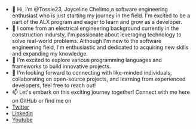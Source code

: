 - 👋 Hi, I’m @Tossie23, Joyceline Chelimo,a software engineering enthusiast who is just starting my journey in the field. I'm excited to be a part of the ALX program and eager to learn and grow as a developer.
- 🎯 I come from an electrical engineering background currently in the construction indursty, I'm passionate about leveraging technology to solve real-world problems. Although I'm new to the software engineering field, I'm enthusiastic and dedicated to acquiring new skills and expanding my knowledge.
- 👀 I'm excited to explore various programming languages and frameworks to build innovative projects.
- 💞️ I'm looking forward to connecting with like-minded individuals, collaborating on open-source projects, and learning from experienced developers, feel free to reach out!
- 📫 Let's embark on this exciting journey together! Connect with me here on GitHub or find me on
- [Twitter](https://twitter.com/Tossietos)
- [Linkedin](https://www.linkedin.com/in/joyceline-chelimo-j-14549956/)
- [Youtube](https://youtube.com/@ThroughTossieslensKenya254)
<!---
Tossie23/Tossie23 is a ✨ special ✨ repository because its `README.md` (this file) appears on your GitHub profile.
You can click the Preview link to take a look at your changes.
--->
